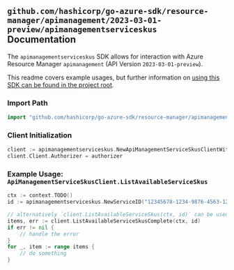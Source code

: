 
## `github.com/hashicorp/go-azure-sdk/resource-manager/apimanagement/2023-03-01-preview/apimanagementserviceskus` Documentation

The `apimanagementserviceskus` SDK allows for interaction with Azure Resource Manager `apimanagement` (API Version `2023-03-01-preview`).

This readme covers example usages, but further information on [using this SDK can be found in the project root](https://github.com/hashicorp/go-azure-sdk/tree/main/docs).

### Import Path

```go
import "github.com/hashicorp/go-azure-sdk/resource-manager/apimanagement/2023-03-01-preview/apimanagementserviceskus"
```


### Client Initialization

```go
client := apimanagementserviceskus.NewApiManagementServiceSkusClientWithBaseURI("https://management.azure.com")
client.Client.Authorizer = authorizer
```


### Example Usage: `ApiManagementServiceSkusClient.ListAvailableServiceSkus`

```go
ctx := context.TODO()
id := apimanagementserviceskus.NewServiceID("12345678-1234-9876-4563-123456789012", "example-resource-group", "serviceValue")

// alternatively `client.ListAvailableServiceSkus(ctx, id)` can be used to do batched pagination
items, err := client.ListAvailableServiceSkusComplete(ctx, id)
if err != nil {
	// handle the error
}
for _, item := range items {
	// do something
}
```
